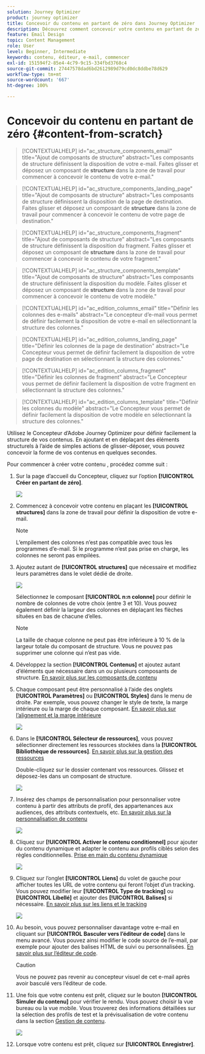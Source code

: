 ```yaml
---
solution: Journey Optimizer
product: journey optimizer
title: Concevoir du contenu en partant de zéro dans Journey Optimizer
description: Découvrez comment concevoir votre contenu en partant de zéro.
feature: Email Design
topic: Content Management
role: User
level: Beginner, Intermediate
keywords: contenu, éditeur, e-mail, commencer
exl-id: 151594f2-85e4-4c79-9c15-334fbd3768c4
source-git-commit: 27447578dad6bd2612989d79cd0dc8ddbe78d629
workflow-type: tm+mt
source-wordcount: '667'
ht-degree: 100%

---
```


# Concevoir du contenu en partant de zéro {#content-from-scratch}

>[!CONTEXTUALHELP]
>id="ac_structure_components_email"
>title="Ajout de composants de structure"
>abstract="Les composants de structure définissent la disposition de votre e-mail. Faites glisser et déposez un composant de **structure** dans la zone de travail pour commencer à concevoir le contenu de votre e-mail."

>[!CONTEXTUALHELP]
>id="ac_structure_components_landing_page"
>title="Ajout de composants de structure"
>abstract="Les composants de structure définissent la disposition de la page de destination. Faites glisser et déposez un composant de **structure** dans la zone de travail pour commencer à concevoir le contenu de votre page de destination."

>[!CONTEXTUALHELP]
>id="ac_structure_components_fragment"
>title="Ajout de composants de structure"
>abstract="Les composants de structure définissent la disposition du fragment. Faites glisser et déposez un composant de **structure** dans la zone de travail pour commencer à concevoir le contenu de votre fragment."

>[!CONTEXTUALHELP]
>id="ac_structure_components_template"
>title="Ajout de composants de structure"
>abstract="Les composants de structure définissent la disposition du modèle. Faites glisser et déposez un composant de **structure** dans la zone de travail pour commencer à concevoir le contenu de votre modèle."


>[!CONTEXTUALHELP]
>id="ac_edition_columns_email"
>title="Définir les colonnes des e-mails"
>abstract="Le concepteur d’e-mail vous permet de définir facilement la disposition de votre e-mail en sélectionnant la structure des colonnes."

>[!CONTEXTUALHELP]
>id="ac_edition_columns_landing_page"
>title="Définir les colonnes de la page de destination"
>abstract="Le Concepteur vous permet de définir facilement la disposition de votre page de destination en sélectionnant la structure des colonnes."

>[!CONTEXTUALHELP]
>id="ac_edition_columns_fragment"
>title="Définir les colonnes de fragment"
>abstract="Le Concepteur vous permet de définir facilement la disposition de votre fragment en sélectionnant la structure des colonnes."

>[!CONTEXTUALHELP]
>id="ac_edition_columns_template"
>title="Définir les colonnes du modèle"
>abstract="Le Concepteur vous permet de définir facilement la disposition de votre modèle en sélectionnant la structure des colonnes."


Utilisez le Concepteur d’Adobe Journey Optimizer pour définir facilement la structure de vos contenus. En ajoutant et en déplaçant des éléments structurels à l’aide de simples actions de glisser-déposer, vous pouvez concevoir la forme de vos contenus en quelques secondes.

Pour commencer à créer votre contenu , procédez comme suit :

1. Sur la page d’accueil du Concepteur, cliquez sur l’option **[!UICONTROL Créer en partant de zéro]**.

   ![](assets/email_designer.png)

1. Commencez à concevoir votre contenu en plaçant les **[!UICONTROL structures]** dans la zone de travail pour définir la disposition de votre e-mail.

   >[!NOTE]
   >
   >L’empilement des colonnes n’est pas compatible avec tous les programmes d’e-mail. Si le programme n’est pas prise en charge, les colonnes ne seront pas empilées.

   <!--Once placed in the email, you cannot move nor remove your components unless there is already a content component or a fragment placed inside. This is not true in AJO - TBC?-->

1. Ajoutez autant de **[!UICONTROL structures]** que nécessaire et modifiez leurs paramètres dans le volet dédié de droite.

   ![](assets/email_designer_structure_components.png)

   Sélectionnez le composant **[!UICONTROL n:n colonne]** pour définir le nombre de colonnes de votre choix (entre 3 et 10). Vous pouvez également définir la largeur des colonnes en déplaçant les flèches situées en bas de chacune d’elles.

   >[!NOTE]
   >
   >La taille de chaque colonne ne peut pas être inférieure à 10 % de la largeur totale du composant de structure. Vous ne pouvez pas supprimer une colonne qui n’est pas vide.

1. Développez la section **[!UICONTROL Contenus]** et ajoutez autant d’éléments que nécessaire dans un ou plusieurs composants de structure. [En savoir plus sur les composants de contenu](content-components.md)

1. Chaque composant peut être personnalisé à l’aide des onglets **[!UICONTROL Paramètres]** ou **[!UICONTROL Styles]** dans le menu de droite. Par exemple, vous pouvez changer le style de texte, la marge intérieure ou la marge de chaque composant. [En savoir plus sur l’alignement et la marge intérieure](alignment-and-padding.md)

   ![](assets/email_designer_structure_component.png)

1. Dans le **[!UICONTROL Sélecteur de ressources]**, vous pouvez sélectionner directement les ressources stockées dans la **[!UICONTROL Bibliothèque de ressources]**. [En savoir plus sur la gestion des ressources](../content-management/assets-essentials.md)

   Double-cliquez sur le dossier contenant vos ressources. Glissez et déposez-les dans un composant de structure.

   ![](assets/email_designer_asset_picker.png)

1. Insérez des champs de personnalisation pour personnaliser votre contenu à partir des attributs de profil, des appartenances aux audiences, des attributs contextuels, etc. [En savoir plus sur la personnalisation de contenu](../personalization/personalize.md)

   ![](assets/email_designer_personalization.png)

1. Cliquez sur **[!UICONTROL Activer le contenu conditionnel]** pour ajouter du contenu dynamique et adapter le contenu aux profils ciblés selon des règles conditionnelles. [Prise en main du contenu dynamique](../personalization/get-started-dynamic-content.md)

   ![](assets/email_designer_dynamic-content.png)

1. Cliquez sur l’onglet **[!UICONTROL Liens]** du volet de gauche pour afficher toutes les URL de votre contenu qui feront l’objet d’un tracking. Vous pouvez modifier leur **[!UICONTROL Type de tracking]** ou **[!UICONTROL Libellé]** et ajouter des **[!UICONTROL Balises]** si nécessaire. [En savoir plus sur les liens et le tracking](message-tracking.md)

   ![](assets/email_designer_links.png)

1. Au besoin, vous pouvez personnaliser davantage votre e-mail en cliquant sur **[!UICONTROL Basculer vers l’éditeur de code]** dans le menu avancé. Vous pouvez ainsi modifier le code source de l’e-mail, par exemple pour ajouter des balises HTML de suivi ou personnalisées. [En savoir plus sur l’éditeur de code](code-content.md).

   >[!CAUTION]
   >
   >Vous ne pouvez pas revenir au concepteur visuel de cet e-mail après avoir basculé vers l’éditeur de code.

1. Une fois que votre contenu est prêt, cliquez sur le bouton **[!UICONTROL Simuler du contenu]** pour vérifier le rendu. Vous pouvez choisir la vue bureau ou la vue mobile. Vous trouverez des informations détaillées sur la sélection des profils de test et la prévisualisation de votre contenu dans la section [Gestion de contenu](../content-management/preview-test.md).

   ![](assets/email_designer_simulate_content.png)

1. Lorsque votre contenu est prêt, cliquez sur **[!UICONTROL Enregistrer]**.
